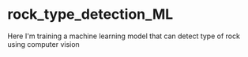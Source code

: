 # rock_type_detection_ML
Here I'm training a machine learning model that can detect type of rock using computer vision
